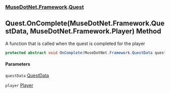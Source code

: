 ### [MuseDotNet.Framework](./MuseDotNet-Framework.md 'MuseDotNet.Framework').[Quest](./Quest.md 'MuseDotNet.Framework.Quest')
## Quest.OnComplete(MuseDotNet.Framework.QuestData, MuseDotNet.Framework.Player) Method
A function that is called when the quest is completed for the player  
```csharp
protected abstract void OnComplete(MuseDotNet.Framework.QuestData questData, MuseDotNet.Framework.Player player);
```
#### Parameters
<a name='MuseDotNet-Framework-Quest-OnComplete(MuseDotNet-Framework-QuestData_MuseDotNet-Framework-Player)-questData'></a>
`questData` [QuestData](./QuestData.md 'MuseDotNet.Framework.QuestData')  
  
<a name='MuseDotNet-Framework-Quest-OnComplete(MuseDotNet-Framework-QuestData_MuseDotNet-Framework-Player)-player'></a>
`player` [Player](./Player.md 'MuseDotNet.Framework.Player')  
  
